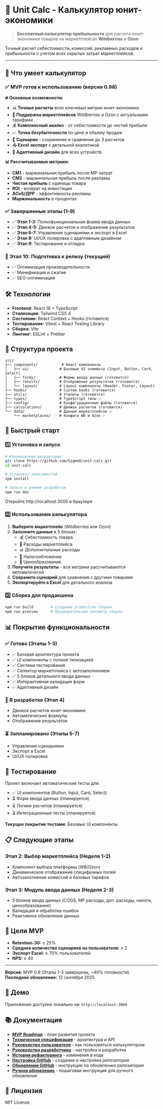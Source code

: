 # 🧮 Unit Calc - Калькулятор юнит-экономики

> **Бесплатный калькулятор прибыльности** для расчета юнит-экономики товаров на маркетплейсах **Wildberries** и **Ozon**

Точный расчет себестоимости, комиссий, рекламных расходов и прибыльности с учетом всех скрытых затрат маркетплейсов.

---

## 🎯 Что умеет калькулятор

### ✅ **MVP готов к использованию** (версия 0.98)

**🔥 Основные возможности:**
- 📊 **Точные расчеты** всех ключевых метрик юнит-экономики
- 🛒 **Поддержка маркетплейсов** Wildberries и Ozon с актуальными тарифами
- 💰 **Комплексный анализ** - от себестоимости до чистой прибыли
- 📈 **Точка безубыточности** по цене и объему продаж
- 💾 **Сценарии** - сохранение и сравнение до 3 расчетов
- 📤 **Excel экспорт** с детальной аналитикой
- 📱 **Адаптивный дизайн** для всех устройств

**📊 Рассчитываемые метрики:**
- **CM1** - маржинальная прибыль после MP-затрат
- **CM2** - маржинальная прибыль после рекламы  
- **Чистая прибыль** с единицы товара
- **ROI** - возврат на инвестиции
- **ACoS/ДРР** - эффективность рекламы
- **Маржинальность** в процентах

### ✅ Завершенные этапы (1-9)
- ✅ **Этап 1-3:** Полнофункциональная форма ввода данных
- ✅ **Этап 4-5:** Движок расчетов и отображение результатов  
- ✅ **Этап 6-7:** Управление сценариями и экспорт в Excel
- ✅ **Этап 8:** UI/UX полировка с адаптивным дизайном
- ✅ **Этап 9:** Тестирование и отладка

### 🚀 **Этап 10: Подготовка к релизу** (текущий)
- ✅ Оптимизация производительности
- ✅ Минификация и сжатие
- ✅ SEO-оптимизация

## 🛠️ Технологии

- **Frontend:** React 18 + TypeScript
- **Стилизация:** Tailwind CSS 4
- **Состояние:** React Context + Hooks (готовится)
- **Тестирование:** Vitest + React Testing Library
- **Сборка:** Vite
- **Линтинг:** ESLint + Prettier

## 📁 Структура проекта

```
src/
├── components/           # React компоненты
│   ├── ui/              # Базовые UI элементы (Input, Button, Card, Select)
│   ├── forms/           # Формы ввода данных (готовится)
│   ├── results/         # Отображение результатов (готовится)
│   └── layout/          # Layout компоненты (Header, Footer, Layout)
├── hooks/               # Custom hooks (готовится)
├── utils/               # Утилиты (готовится)
├── types/               # TypeScript типы ✅
├── config/              # Конфигурационные файлы (готовится)
├── calculations/        # Движок расчетов (готовится)
└── data/                # Данные маркетплейсов ✅
    └── marketplaces/    # Конфиги WB и Ozon ✅
```

## 🚀 Быстрый старт

### 1️⃣ Установка и запуск
```bash
# Клонирование репозитория
git clone https://github.com/SigmeD/unit-calc.git
cd unit-calc

# Установка зависимостей
npm install

# Запуск в режиме разработки
npm run dev
```

Откройте http://localhost:3000 в браузере

### 2️⃣ Использование калькулятора

1. **Выберите маркетплейс** (Wildberries или Ozon)
2. **Заполните данные** в 5 блоках:
   - 💰 Себестоимость товара
   - 🏪 Расходы маркетплейса
   - 📊 Дополнительные расходы  
   - 🧾 Налогообложение
   - 💸 Ценообразование
3. **Получите результаты** - все метрики рассчитываются автоматически
4. **Сохраните сценарий** для сравнения с другими товарами
5. **Экспортируйте в Excel** для детального анализа

### 3️⃣ Сборка для продакшена
```bash
npm run build        # Создание production сборки
npm run preview      # Предварительный просмотр сборки
```

## 📊 Покрытие функциональности

### ✅ Готово (Этапы 1-3)
- ✅ Базовая архитектура проекта
- ✅ UI компоненты с полной типизацией
- ✅ Система тестирования
- ✅ Селектор маркетплейса с автозаполнением
- ✅ 5 блоков детального ввода данных
- ✅ Интерактивная валидация форм
- ✅ Адаптивный дизайн

### 🔄 В разработке (Этап 4)
- Движок расчетов юнит-экономики
- Автоматические формулы
- Отображение результатов

### ⏳ Запланировано (Этапы 5-7)
- Управление сценариями
- Экспорт в Excel
- UI/UX полировка

## 🧪 Тестирование

Проект включает автоматические тесты для:
- ✅ UI компонентов (Button, Input, Card, Select)
- ⏳ Форм ввода данных (планируется)
- ⏳ Логики расчетов (планируется)
- ⏳ Интеграционные тесты (планируется)

**Текущее покрытие тестами:** Базовые UI компоненты

## 📋 Следующие этапы

### Этап 2: Выбор маркетплейса (Неделя 1-2)
- Компонент выбора платформы (WB/Ozon)
- Динамическое отображение специфичных полей
- Автозаполнение комиссий и базовых тарифов

### Этап 3: Модуль ввода данных (Неделя 2-3)
- 5 блоков ввода данных (COGS, MP расходы, доп. расходы, налоги, ценообразование)
- Валидация и обработка ошибок
- Реактивное обновление данных

## 🎯 Цели MVP

- **Retention-30:** ≥ 25%
- **Среднее количество сценариев на пользователя:** ≥ 2
- **Экспорт Excel:** ≥ 70% пользователей
- **NPS:** ≥ 40

---

**Версия:** MVP 0.9 (Этапы 1-3 завершены, ~40% готовности)  
**Последнее обновление:** 12 сентября 2025

## 🎥 Демо

Приложение доступно локально на: `http://localhost:3009`

## 📚 Документация

- **[MVP Roadmap](MVP_ROADMAP.md)** - план развития проекта
- **[Техническая спецификация](TECH_SPEC.md)** - архитектура и API
- **[Руководство пользователя](USER_GUIDE.md)** - как пользоваться калькулятором
- **[Руководство разработчика](DEVELOPER_GUIDE.md)** - настройка и разработка
- **[История рефакторинга](REFACTORING_SUMMARY.md)** - изменения в коде
- **[Настройка GitHub](GITHUB_SETUP.md)** - создание и настройка репозитория
- **[Обновление GitHub](GITHUB_UPDATE_GUIDE.md)** - инструкция по обновлению репозитория
- **[Ручное обновление](MANUAL_UPDATE_GUIDE.md)** - пошаговая инструкция для ручного обновления

## 📝 Лицензия

MIT License